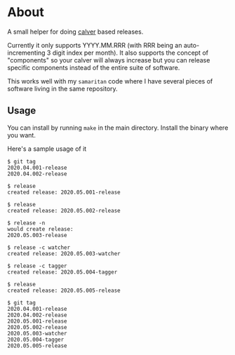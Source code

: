 # About

A small helper for doing [calver](https://calver.org/) based releases.

Currently it only supports YYYY.MM.RRR (with RRR being an
auto-incrementing 3 digit index per month). It also supports the concept
of "components" so your calver will always increase but you can release
specific components instead of the entire suite of software.

This works well with my `samaritan` code where I have several pieces of
software living in the same repository.

## Usage

You can install by running `make` in the main directory. Install the
binary where you want.

Here's a sample usage of it
```
$ git tag
2020.04.001-release
2020.04.002-release

$ release
created release: 2020.05.001-release

$ release
created release: 2020.05.002-release

$ release -n
would create release:
2020.05.003-release

$ release -c watcher
created release: 2020.05.003-watcher

$ release -c tagger
created release: 2020.05.004-tagger

$ release
created release: 2020.05.005-release

$ git tag
2020.04.001-release
2020.04.002-release
2020.05.001-release
2020.05.002-release
2020.05.003-watcher
2020.05.004-tagger
2020.05.005-release
```
